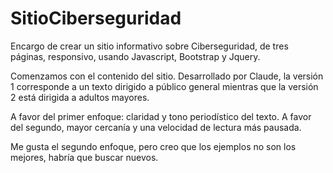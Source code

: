 # SitioCiberseguridad
Encargo de crear un sitio informativo sobre Ciberseguridad, de tres páginas, responsivo, usando Javascript, Bootstrap y Jquery.

Comenzamos con el contenido del sitio. Desarrollado por Claude, la versión 1 corresponde a un texto dirigido a público general mientras que la versión 2 está dirigida a adultos mayores.

A favor del primer enfoque: claridad y tono periodístico del texto. A favor del segundo, mayor cercanía y una velocidad de lectura más pausada.

Me gusta el segundo enfoque, pero creo que los ejemplos no son los mejores, habría que buscar nuevos.